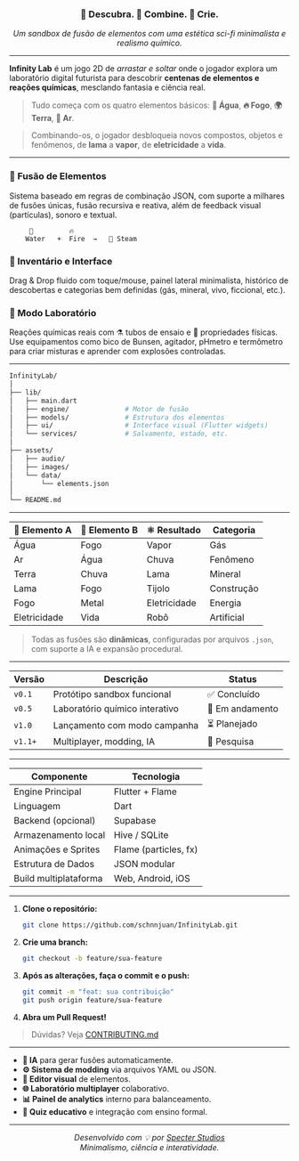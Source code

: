 
<!-- INFINITY LAB README -->

<div align="center">

### 🔭 Descubra. 🔬 Combine. 🧪 Crie.
_Um sandbox de fusão de elementos com uma estética sci-fi minimalista e realismo químico._

</div>

---

**Infinity Lab** é um jogo 2D de _arrastar e soltar_ onde o jogador explora um laboratório digital futurista para descobrir **centenas de elementos e reações químicas**, mesclando fantasia e ciência real.
> Tudo começa com os quatro elementos básicos: **🌊 Água**, **🔥 Fogo**, **🌍 Terra**, **💨 Ar**.

> Combinando-os, o jogador desbloqueia novos compostos, objetos e fenômenos, de **lama** a **vapor**, de **eletricidade** a **vida**.

---


### 🧪 Fusão de Elementos
Sistema baseado em regras de combinação JSON, com suporte a milhares de fusões únicas, fusão recursiva e reativa, além de feedback visual (partículas), sonoro e textual.

```ascii
     🌊         🔥
    Water   +  Fire  →   💨 Steam
```

### 🧰 Inventário e Interface
Drag & Drop fluido com toque/mouse, painel lateral minimalista, histórico de descobertas e categorias bem definidas (gás, mineral, vivo, ficcional, etc.).

### 🔬 Modo Laboratório
Reações químicas reais com ⚗️ tubos de ensaio e 🔬 propriedades físicas. Use equipamentos como bico de Bunsen, agitador, pHmetro e termômetro para criar misturas e aprender com explosões controladas.

---


```bash
InfinityLab/
│
├── lib/
│   ├── main.dart
│   ├── engine/              # Motor de fusão
│   ├── models/              # Estrutura dos elementos
│   ├── ui/                  # Interface visual (Flutter widgets)
│   └── services/            # Salvamento, estado, etc.
│
├── assets/
│   ├── audio/
│   ├── images/
│   └── data/
│       └── elements.json
│
└── README.md
```

---



| 🔹 Elemento A | 🔸 Elemento B | ⚛️ Resultado | Categoria  |
| ------------- | ------------- | ------------ | ---------- |
| Água          | Fogo          | Vapor        | Gás        |
| Ar            | Água          | Chuva        | Fenômeno   |
| Terra         | Chuva         | Lama         | Mineral    |
| Lama          | Fogo          | Tijolo       | Construção |
| Fogo          | Metal         | Eletricidade | Energia    |
| Eletricidade  | Vida          | Robô         | Artificial |

> Todas as fusões são **dinâmicas**, configuradas por arquivos `.json`, com suporte a IA e expansão procedural.

---


| Versão  | Descrição                      | Status          |
| ------- | ------------------------------ | --------------- |
| `v0.1`  | Protótipo sandbox funcional    | ✅ Concluído     |
| `v0.5`  | Laboratório químico interativo | 🔄 Em andamento |
| `v1.0`  | Lançamento com modo campanha   | ⏳ Planejado     |
| `v1.1+` | Multiplayer, modding, IA       | 🧠 Pesquisa     |

---



| Componente            | Tecnologia            |
| --------------------- | --------------------- |
| Engine Principal      | Flutter + Flame       |
| Linguagem             | Dart                  |
| Backend (opcional)    | Supabase              |
| Armazenamento local   | Hive / SQLite         |
| Animações e Sprites   | Flame (particles, fx) |
| Estrutura de Dados    | JSON modular          |
| Build multiplataforma | Web, Android, iOS     |

---



1.  **Clone o repositório:**
    ```bash
    git clone https://github.com/schnnjuan/InfinityLab.git
    ```
2.  **Crie uma branch:**
    ```bash
    git checkout -b feature/sua-feature
    ```
3.  **Após as alterações, faça o commit e o push:**
    ```bash
    git commit -m "feat: sua contribuição"
    git push origin feature/sua-feature
    ```
4.  **Abra um Pull Request!**

> Dúvidas? Veja [CONTRIBUTING.md](./CONTRIBUTING.md)

---



*   **🔁 IA** para gerar fusões automaticamente.
*   **⚙️ Sistema de modding** via arquivos YAML ou JSON.
*   **🧬 Editor visual** de elementos.
*   **🌐 Laboratório multiplayer** colaborativo.
*   **📊 Painel de analytics** interno para balanceamento.
*   **🧪 Quiz educativo** e integração com ensino formal.

---

<div align="center">

*Desenvolvido com 💡 por [Specter Studios](https://github.com/schnnjuan)*
<br>
_Minimalismo, ciência e interatividade._

</div>